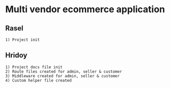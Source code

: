 # Multi vendor ecommerce application

## Rasel

    1) Project init


## Hridoy

    1) Project docs file init
    2) Route files created for admin, seller & customer
    3) Middleware created for admin, seller & customer
    4) Custom helper file created